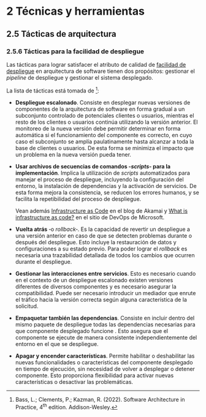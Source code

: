 # 2 Técnicas y herramientas

## 2.5 Tácticas de arquitectura

### 2.5.6 Tácticas para la facilidad de despliegue

Las tácticas para lograr satisfacer el atributo de calidad de [facilidad de
despliegue](/4_Conceptos/4_Facilidad_de_despliegue.md) en arquitectura de
software tienen dos propósitos: gestionar el *pipeline* de despliegue y
gestionar el sistema desplegado.

La lista de tácticas está tomada de [^1]:

[^1]: Bass, L.; Clements, P.; Kazman, R. (2022). Software Architecture in
    Practice, 4<sup>th</sup> edition. Addison-Wesley.

* **Despliegue escalonado**. Consiste en desplegar nuevas versiones de
  componentes de la arquitectura de software en forma gradual a un subconjunto
  controlado de potenciales clientes o usuarios, mientras el resto de los
  clientes o usuarios continúa utilizando la versión anterior. El monitoreo de
  la nueva versión debe permitir determinar en forma automática si el
  funcionamiento del componente es correcto, en cuyo caso el subconjunto se
  amplía paulatinamente hasta alcanzar a toda la base de clientes o usuarios. De
  esta forma se minimiza el impacto que un problema en la nueva versión pueda
  tener.

* **Usar archivos de secuencias de comandos ‑*scripts*‑ para la
  implementación**. Implica la utilización de *scripts* automatizados para
  manejar el proceso de despliegue, incluyendo la configuración del entorno, la
  instalación de dependencias y la activación de servicios. De esta forma mejora
  la consistencia, se reducen los errores humanos, y se facilita la repetibilidad
  del proceso de despliegue.

  Vean además [Infrastructure as
  Code](https://www.linode.com/docs/guides/introduction-to-infrastructure-as-code/)
  en el blog de Akamai y [What is infrastructure as
  code?](https://learn.microsoft.com/en-us/devops/deliver/what-is-infrastructure-as-code)
  en el sitio de DevOps de Microsoft.

* **Vuelta atrás** ‑o *rollback*‑. Es la capacidad de revertir un despliegue a
  una versión anterior en caso de que se detecten problemas durante o después
  del despliegue. Esto incluye la restauración de datos y configuraciones a su
  estado previo. Para poder lograr el *rollback* es necesaria una trazabilidad
  detallada de todos los cambios que ocurren durante el despliegue.

* **Gestionar las interacciones entre servicios**. Esto es necesario cuando en
  el contexto de un despliegue escalonado existen versiones diferentes de
  diversos componentes y es necesario asegurar la compatibilidad. Puede ser
  necesario introducir un mediador que enrute el tráfico hacia la versión
  correcta según alguna característica de la solicitud.

* **Empaquetar también las dependencias**. Consiste en incluir dentro del mismo
  paquete de despliegue todas las dependencias necesarias para que componente
  desplegado funcione . Esto asegura que el componente se ejecute de manera
  consistente independientemente del entorno en el que se despliegue.

* **Apagar y encender características**. Permite habilitar o deshabilitar las
  nuevas funcionalidades o características del componente desplegado en tiempo
  de ejecución, sin necesidad de volver a desplegar o detener componente. Esto
  proporciona flexibilidad para activar nuevas características o desactivar las
  problemáticas.
